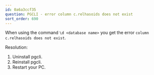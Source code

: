 ```yaml
---
id: 0a6a3ccf35
question: PGCLI - error column c.relhasoids does not exist
sort_order: 690
---
```


When using the command `\d <database name>` you get the error `column c.relhasoids does not exist`.

Resolution:

1. Uninstall pgcli.
2. Reinstall pgcli.
3. Restart your PC.
